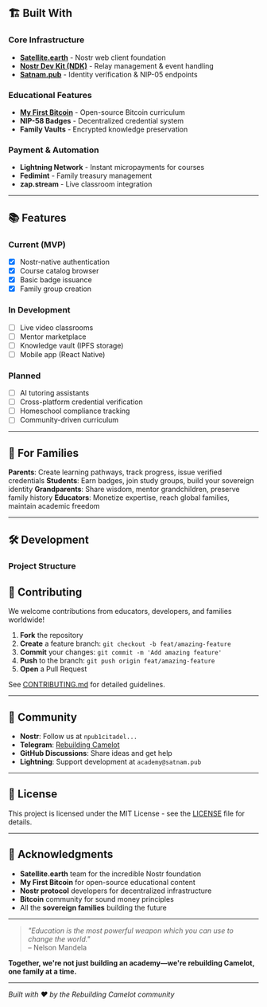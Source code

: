 ## 🏗️ Built With

### Core Infrastructure
- **[Satellite.earth](https://github.com/lovvtide/satellite-web)** - Nostr web client foundation
- **[Nostr Dev Kit (NDK)](https://github.com/nostr-dev-kit/ndk)** - Relay management & event handling
- **[Satnam.pub](https://satnam.pub)** - Identity verification & NIP-05 endpoints

### Educational Features
- **[My First Bitcoin](https://github.com/MyFirstBitcoin)** - Open-source Bitcoin curriculum
- **NIP-58 Badges** - Decentralized credential system
- **Family Vaults** - Encrypted knowledge preservation

### Payment & Automation
- **Lightning Network** - Instant micropayments for courses
- **Fedimint** - Family treasury management
- **zap.stream** - Live classroom integration

---

## 📚 Features

### Current (MVP)
- [x] Nostr-native authentication
- [x] Course catalog browser
- [x] Basic badge issuance
- [x] Family group creation

### In Development
- [ ] Live video classrooms
- [ ] Mentor marketplace
- [ ] Knowledge vault (IPFS storage)
- [ ] Mobile app (React Native)

### Planned
- [ ] AI tutoring assistants
- [ ] Cross-platform credential verification
- [ ] Homeschool compliance tracking
- [ ] Community-driven curriculum

---

## 👥 For Families

**Parents**: Create learning pathways, track progress, issue verified credentials
**Students**: Earn badges, join study groups, build your sovereign identity
**Grandparents**: Share wisdom, mentor grandchildren, preserve family history
**Educators**: Monetize expertise, reach global families, maintain academic freedom

---

## 🛠️ Development

### Project Structure

## 🤝 Contributing

We welcome contributions from educators, developers, and families worldwide!

1. **Fork** the repository
2. **Create** a feature branch: `git checkout -b feat/amazing-feature`
3. **Commit** your changes: `git commit -m 'Add amazing feature'`
4. **Push** to the branch: `git push origin feat/amazing-feature`
5. **Open** a Pull Request

See [CONTRIBUTING.md](CONTRIBUTING.md) for detailed guidelines.

---

## 🌟 Community

- **Nostr**: Follow us at `npub1citadel...`
- **Telegram**: [Rebuilding Camelot](https://t.me/rebuildingcamelot)
- **GitHub Discussions**: Share ideas and get help
- **Lightning**: Support development at `academy@satnam.pub`

---

## 📄 License

This project is licensed under the MIT License - see the [LICENSE](LICENSE) file for details.

---

## 🙏 Acknowledgments

- **Satellite.earth** team for the incredible Nostr foundation
- **My First Bitcoin** for open-source educational content
- **Nostr protocol** developers for decentralized infrastructure
- **Bitcoin** community for sound money principles
- All the **sovereign families** building the future

---

> *"Education is the most powerful weapon which you can use to change the world."*  
> – Nelson Mandela

**Together, we're not just building an academy—we're rebuilding Camelot, one family at a time.**

---

*Built with ❤️ by the Rebuilding Camelot community*
